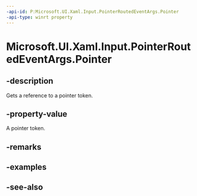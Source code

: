 ```yaml
---
-api-id: P:Microsoft.UI.Xaml.Input.PointerRoutedEventArgs.Pointer
-api-type: winrt property
---
```


<!-- Property syntax
public Microsoft.UI.Xaml.Input.Pointer Pointer { get; }
-->

# Microsoft.UI.Xaml.Input.PointerRoutedEventArgs.Pointer

## -description
Gets a reference to a pointer token.

## -property-value
A pointer token.

## -remarks

## -examples

## -see-also
